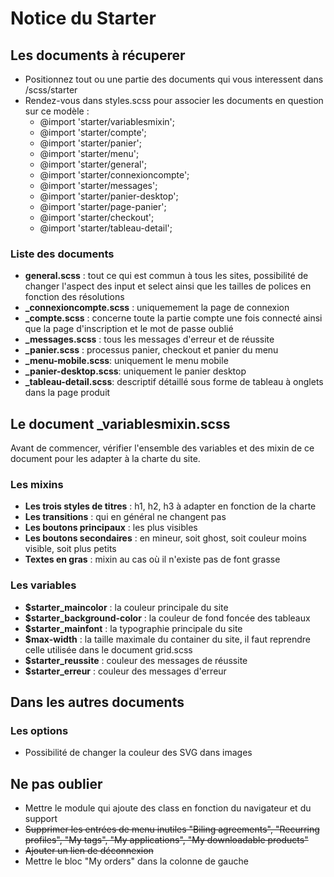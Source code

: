 # Notice du Starter

## Les documents à récuperer 
* Positionnez tout ou une partie des documents qui vous interessent dans /scss/starter
* Rendez-vous dans styles.scss pour associer les documents en question sur ce modèle : 
    * @import 'starter/variablesmixin';
    * @import 'starter/compte';
    * @import 'starter/panier';
    * @import 'starter/menu';
    * @import 'starter/general';
    * @import 'starter/connexioncompte';
    * @import 'starter/messages';
    * @import 'starter/panier-desktop';
    * @import 'starter/page-panier';
    * @import 'starter/checkout';
    * @import 'starter/tableau-detail';

### Liste des documents
* **general.scss** : tout ce qui est commun à tous les sites, possibilité de changer l'aspect des input et select ainsi que les tailles de polices en fonction des résolutions
* **_connexioncompte.scss** : uniquemement la page de connexion
* **_compte.scss** : concerne toute la partie compte une fois connecté ainsi que la page d'inscription et le mot de passe oublié
* **_messages.scss** : tous les messages d'erreur et de réussite
* **_panier.scss** : processus panier, checkout et panier du menu
* **_menu-mobile.scss**: uniquement le menu mobile
* **_panier-desktop.scss**: uniquement le panier desktop
* **_tableau-detail.scss**: descriptif détaillé sous forme de tableau à onglets dans la page produit

## Le document _variablesmixin.scss

Avant de commencer, vérifier l'ensemble des variables et des mixin de ce document pour les adapter à la charte du site.

### Les mixins

* **Les trois styles de titres** : h1, h2, h3 à adapter en fonction de la charte
* **Les transitions** : qui en général ne changent pas
* **Les boutons principaux** : les plus visibles
* **Les boutons secondaires** : en mineur, soit ghost, soit couleur moins visible, soit plus petits
* **Textes en gras** : mixin au cas où il n'existe pas de font grasse 

### Les variables
* **$starter_maincolor** : la couleur principale du site
* **$starter_background-color** : la couleur de fond foncée des tableaux
* **$starter_mainfont** : la typographie principale du site
* **$max-width** : la taille maximale du container du site, il faut reprendre celle utilisée dans le document grid.scss
* **$starter_reussite** : couleur des messages de réussite
* **$starter_erreur** : couleur des messages d'erreur

## Dans les autres documents 

### Les options
* Possibilité de changer la couleur des SVG dans images

## Ne pas oublier
* Mettre le module qui ajoute des class en fonction du navigateur et du support
* ~~Supprimer les entrées de menu inutiles "Biling agreements", "Recurring profiles", "My tags", "My applications", "My downloadable products"~~
* ~~Ajouter un lien de déconnexion~~
* Mettre le bloc "My orders" dans la colonne de gauche
